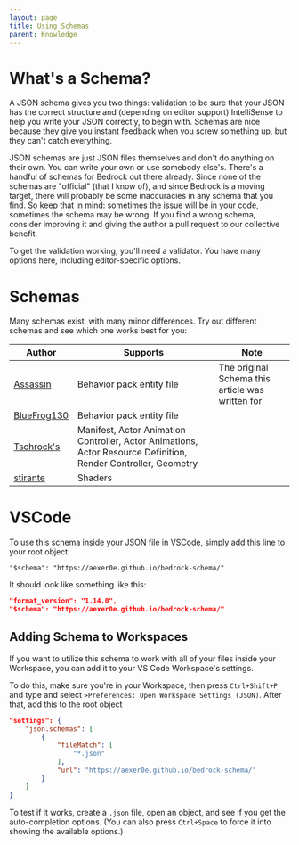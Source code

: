 ```yaml
---
layout: page
title: Using Schemas
parent: Knowledge
---
```


# What's a Schema?



A JSON schema gives you two things: validation to be sure that your JSON has the correct structure and (depending on editor support) IntelliSense to help you write your JSON correctly, to begin with. Schemas are nice because they give you instant feedback when you screw something up, but they can't catch everything.

JSON schemas are just JSON files themselves and don't do anything on their own. You can write your own or use somebody else's. There's a handful of schemas for Bedrock out there already. Since none of the schemas are "official" (that I know of), and since Bedrock is a moving target, there will probably be some inaccuracies in any schema that you find. So keep that in mind: sometimes the issue will be in your code, sometimes the schema may be wrong. If you find a wrong schema, consider improving it and giving the author a pull request to our collective benefit.

To get the validation working, you'll need a validator. You have many options here, including editor-specific options.
# Schemas

Many schemas exist, with many minor differences. Try out different schemas and see which one works best for you:

| Author                                                                  | Supports                                                                                                       | Note                                             |
|-------------------------------------------------------------------------|----------------------------------------------------------------------------------------------------------------|--------------------------------------------------|
| [Assassin](https://github.com/aexer0e/bedrock-schema)                   | Behavior pack entity file                                                                                      | The original Schema this article was written for |
| [BlueFrog130](https://github.com/BlueFrog130/minecraft-addon-schemas/) | Behavior pack entity file                                                                                      |                                                  |
| [Tschrock's](https://github.com/bedrock-studio/bedrock-json-schemas/)   | Manifest, Actor Animation Controller, Actor Animations, Actor Resource Definition, Render Controller, Geometry |                                                  |
| [stirante](https://github.com/stirante/bedrock-shader-schema/)          | Shaders                                                                                                        |                                                  |

# VSCode

To use this schema inside your JSON file in VSCode, simply add this line to your root object:

`"$schema": "https://aexer0e.github.io/bedrock-schema/"`

It should look like something like this:
```json
"format_version": "1.14.0",
"$schema": "https://aexer0e.github.io/bedrock-schema/"
```

## Adding Schema to Workspaces

If you want to utilize this schema to work with all of your files inside your Workspace, you can add it to your VS Code Workspace's settings.

To do this, make sure you're in your Workspace, then press `Ctrl+Shift+P` and type and select `>Preferences: Open Workspace Settings (JSON)`. After that, add this to the root object
```json
"settings": {
    "json.schemas": [
        {
            "fileMatch": [
                "*.json"
            ],
            "url": "https://aexer0e.github.io/bedrock-schema/"
        }
    ]
}
```

To test if it works, create a `.json` file, open an object, and see if you get the auto-completion options. (You can also press `Ctrl+Space` to force it into showing the available options.)
